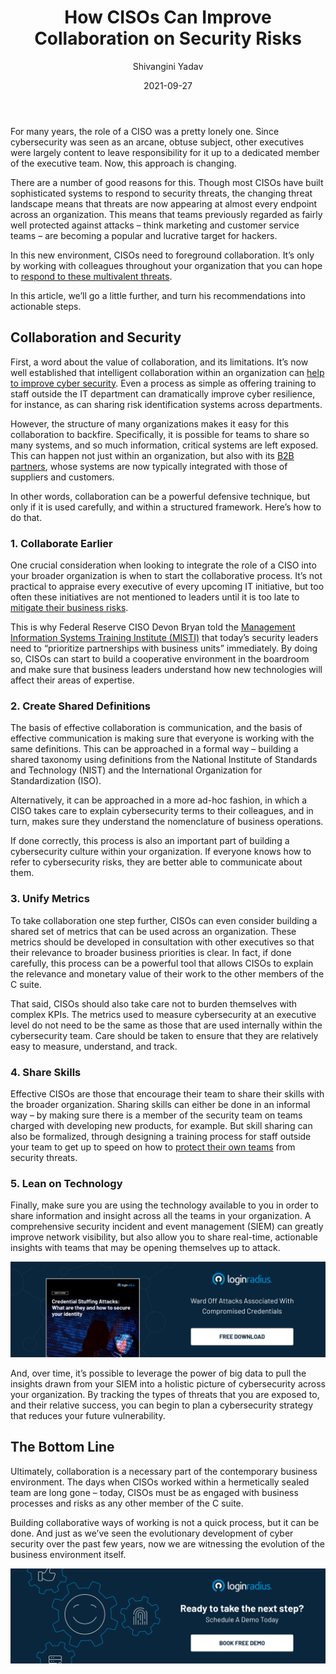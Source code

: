 ﻿---
title: "How CISOs Can Improve Collaboration on Security Risks"
date: "2021-09-27"
coverImage: "ciso-cover-image.jpg"
tags: ["data security","cybersecurity","cx"]
author: "Shivangini Yadav"
description: "It no longer makes sense to think of security as a single system, because there are so many different layers, and so many different points of entry. This blog explains how  CISOs can respond to these multivalent threats across an organization."
metadescription: "Cybersecurity is a complex and dynamic task. This blog explains how CISOs can work to develop a collaborative risk management culture across an organization."
metatitle: "How CISOs Can Improve Security Risk Collaboration"
---

For many years, the role of a CISO was a pretty lonely one. Since cybersecurity was seen as an arcane, obtuse subject, other executives were largely content to leave responsibility for it up to a dedicated member of the executive team. Now, this approach is changing.

There are a number of good reasons for this. Though most CISOs have built sophisticated systems to respond to security threats, the changing threat landscape means that threats are now appearing at almost every endpoint across an organization. This means that teams previously regarded as fairly well protected against attacks – think marketing and customer service teams – are becoming a popular and lucrative target for hackers.

In this new environment, CISOs need to foreground collaboration. It’s only by working with colleagues throughout your organization that you can hope to [respond to these multivalent threats](https://www.loginradius.com/blog/identity/5-ways-to-handle-a-data-breach/).

In this article, we’ll go a little further, and turn his recommendations into actionable steps.

## Collaboration and Security

First, a word about the value of collaboration, and its limitations. It’s now well established that intelligent collaboration within an organization can [help to improve cyber security](https://restoreprivacy.com/cyber-security-statistics-2020/). Even a process as simple as offering training to staff outside the IT department can dramatically improve cyber resilience, for instance, as can sharing risk identification systems across departments.

  

However, the structure of many organizations makes it easy for this collaboration to backfire. Specifically, it is possible for teams to share so many systems, and so much information, critical systems are left exposed. This can happen not just within an organization, but also with its [B2B partners](https://www.financestrategists.com/finance-terms/b2b), whose systems are now typically integrated with those of suppliers and customers.

In other words, collaboration can be a powerful defensive technique, but only if it is used carefully, and within a structured framework. Here’s how to do that.

### 1. Collaborate Earlier
    
One crucial consideration when looking to integrate the role of a CISO into your broader organization is when to start the collaborative process. It’s not practical to appraise every executive of every upcoming IT initiative, but too often these initiatives are not mentioned to leaders until it is too late to [mitigate their business risks](https://www.loginradius.com/blog/identity/7-web-app-sec-threats/).

This is why Federal Reserve CISO Devon Bryan told the [Management Information Systems Training Institute (MISTI)](https://www.scworld.com/news/the-art-of-aligning-security-goals-with-business-goals) that today’s security leaders need to “prioritize partnerships with business units” immediately. By doing so, CISOs can start to build a cooperative environment in the boardroom and make sure that business leaders understand how new technologies will affect their areas of expertise.

### 2. Create Shared Definitions
    
The basis of effective collaboration is communication, and the basis of effective communication is making sure that everyone is working with the same definitions. This can be approached in a formal way – building a shared taxonomy using definitions from the National Institute of Standards and Technology (NIST) and the International Organization for Standardization (ISO).  

Alternatively, it can be approached in a more ad-hoc fashion, in which a CISO takes care to explain cybersecurity terms to their colleagues, and in turn, makes sure they understand the nomenclature of business operations.

If done correctly, this process is also an important part of building a cybersecurity culture within your organization. If everyone knows how to refer to cybersecurity risks, they are better able to communicate about them.

 ### 3. Unify Metrics
    
To take collaboration one step further, CISOs can even consider building a shared set of metrics that can be used across an organization. These metrics should be developed in consultation with other executives so that their relevance to broader business priorities is clear. In fact, if done carefully, this process can be a powerful tool that allows CISOs to explain the relevance and monetary value of their work to the other members of the C suite.

That said, CISOs should also take care not to burden themselves with complex KPIs. The metrics used to measure cybersecurity at an executive level do not need to be the same as those that are used internally within the cybersecurity team. Care should be taken to ensure that they are relatively easy to measure, understand, and track.

### 4. Share Skills
    
Effective CISOs are those that encourage their team to share their skills with the broader organization. Sharing skills can either be done in an informal way – by making sure there is a member of the security team on teams charged with developing new products, for example. But skill sharing can also be formalized, through designing a training process for staff outside your team to get up to speed on how to [protect their own teams](https://www.loginradius.com/blog/identity/data-security-best-practices/) from security threats.

### 5. Lean on Technology
    
Finally, make sure you are using the technology available to you in order to share information and insight across all the teams in your organization. A comprehensive security incident and event management (SIEM) can greatly improve network visibility, but also allow you to share real-time, actionable insights with teams that may be opening themselves up to attack.

[![WP-Credential-stuffing](WP-Credential-stuffing.png)](https://www.loginradius.com/resource/understanding-credential-stuffing-attacks-whitepaper)  

And, over time, it’s possible to leverage the power of big data to pull the insights drawn from your SIEM into a holistic picture of cybersecurity across your organization. By tracking the types of threats that you are exposed to, and their relative success, you can begin to plan a cybersecurity strategy that reduces your future vulnerability.

## The Bottom Line
    
Ultimately, collaboration is a necessary part of the contemporary business environment. The days when CISOs worked within a hermetically sealed team are long gone – today, CISOs must be as engaged with business processes and risks as any other member of the C suite.

Building collaborative ways of working is not a quick process, but it can be done. And just as we’ve seen the evolutionary development of cyber security over the past few years, now we are witnessing the evolution of the business environment itself.

[![book-a-demo-Consultation](../../assets/book-a-demo-loginradius.png)](https://www.loginradius.com/contact-us?utm_source=blog&utm_medium=web&utm_campaign=how-ciso-can-improve-collaboration-on-security-risks)